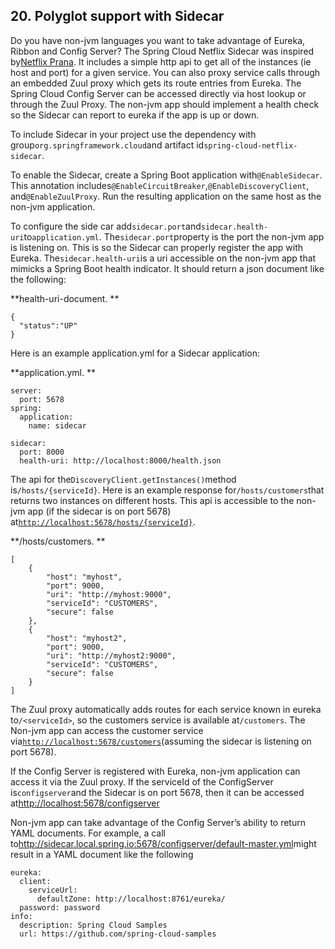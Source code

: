 ## 20. Polyglot support with Sidecar

Do you have non-jvm languages you want to take advantage of Eureka, Ribbon and Config Server? The Spring Cloud Netflix Sidecar was inspired by[Netflix Prana](https://github.com/Netflix/Prana). It includes a simple http api to get all of the instances (ie host and port) for a given service. You can also proxy service calls through an embedded Zuul proxy which gets its route entries from Eureka. The Spring Cloud Config Server can be accessed directly via host lookup or through the Zuul Proxy. The non-jvm app should implement a health check so the Sidecar can report to eureka if the app is up or down.

To include Sidecar in your project use the dependency with group`org.springframework.cloud`and artifact id`spring-cloud-netflix-sidecar`.

To enable the Sidecar, create a Spring Boot application with`@EnableSidecar`. This annotation includes`@EnableCircuitBreaker`,`@EnableDiscoveryClient`, and`@EnableZuulProxy`. Run the resulting application on the same host as the non-jvm application.

To configure the side car add`sidecar.port`and`sidecar.health-uri`to`application.yml`. The`sidecar.port`property is the port the non-jvm app is listening on. This is so the Sidecar can properly register the app with Eureka. The`sidecar.health-uri`is a uri accessible on the non-jvm app that mimicks a Spring Boot health indicator. It should return a json document like the following:

**health-uri-document. **

    {
      "status":"UP"
    }
    

Here is an example application.yml for a Sidecar application:

**application.yml. **

    server:
      port: 5678
    spring:
      application:
        name: sidecar
    
    sidecar:
      port: 8000
      health-uri: http://localhost:8000/health.json
    

The api for the`DiscoveryClient.getInstances()`method is`/hosts/{serviceId}`. Here is an example response for`/hosts/customers`that returns two instances on different hosts. This api is accessible to the non-jvm app (if the sidecar is on port 5678) at[`http://localhost:5678/hosts/{serviceId}`](http://localhost:5678/hosts/%7BserviceId%7D).

**/hosts/customers. **

    [
        {
            "host": "myhost",
            "port": 9000,
            "uri": "http://myhost:9000",
            "serviceId": "CUSTOMERS",
            "secure": false
        },
        {
            "host": "myhost2",
            "port": 9000,
            "uri": "http://myhost2:9000",
            "serviceId": "CUSTOMERS",
            "secure": false
        }
    ]
    

The Zuul proxy automatically adds routes for each service known in eureka to`/<serviceId>`, so the customers service is available at`/customers`. The Non-jvm app can access the customer service via[`http://localhost:5678/customers`](http://localhost:5678/customers)(assuming the sidecar is listening on port 5678).

If the Config Server is registered with Eureka, non-jvm application can access it via the Zuul proxy. If the serviceId of the ConfigServer is`configserver`and the Sidecar is on port 5678, then it can be accessed at<http://localhost:5678/configserver>

Non-jvm app can take advantage of the Config Server’s ability to return YAML documents. For example, a call to<http://sidecar.local.spring.io:5678/configserver/default-master.yml>might result in a YAML document like the following

    eureka:
      client:
        serviceUrl:
          defaultZone: http://localhost:8761/eureka/
      password: password
    info:
      description: Spring Cloud Samples
      url: https://github.com/spring-cloud-samples
